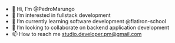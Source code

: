 - 👋 Hi, I’m @PedroMarungo
- 👀 I’m interested in fullstack development
- 🌱 I’m currently learning software development @flatiron-school
- 💞️ I’m looking to collaborate on backend application development
- 📫 How to reach me studio.developer.pm@gmail.com

<!---
PedroMarungo/PedroMarungo is a ✨ special ✨ repository because its `README.md` (this file) appears on your GitHub profile.
You can click the Preview link to take a look at your changes.
--->
